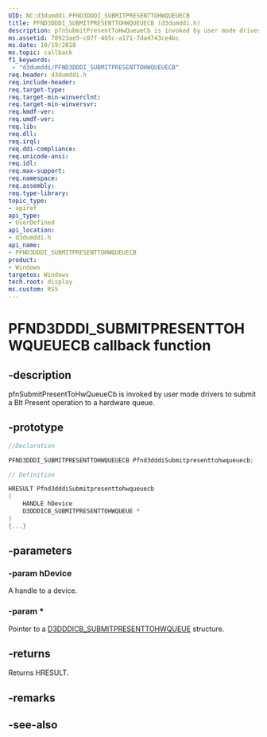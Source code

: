 ```yaml
---
UID: NC:d3dumddi.PFND3DDDI_SUBMITPRESENTTOHWQUEUECB
title: PFND3DDDI_SUBMITPRESENTTOHWQUEUECB (d3dumddi.h)
description: pfnSubmitPresentToHwQueueCb is invoked by user mode drivers to submit a Blt Present operation to a hardware queue.
ms.assetid: 78923ae5-c07f-465c-a171-7da4743ce4bc
ms.date: 10/19/2018
ms.topic: callback
f1_keywords:
 - "d3dumddi/PFND3DDDI_SUBMITPRESENTTOHWQUEUECB"
req.header: d3dumddi.h
req.include-header:
req.target-type:
req.target-min-winverclnt:
req.target-min-winversvr:
req.kmdf-ver:
req.umdf-ver:
req.lib:
req.dll:
req.irql: 
req.ddi-compliance:
req.unicode-ansi:
req.idl:
req.max-support:
req.namespace:
req.assembly:
req.type-library: 
topic_type: 
- apiref
api_type: 
- UserDefined
api_location: 
- d3dumddi.h
api_name: 
- PFND3DDDI_SUBMITPRESENTTOHWQUEUECB
product:
- Windows
targetos: Windows
tech.root: display
ms.custom: RS5
---
```


# PFND3DDDI_SUBMITPRESENTTOHWQUEUECB callback function

## -description

pfnSubmitPresentToHwQueueCb is invoked by user mode drivers to submit a Blt Present operation to a hardware queue.

## -prototype

```cpp
//Declaration

PFND3DDDI_SUBMITPRESENTTOHWQUEUECB Pfnd3dddiSubmitpresenttohwqueuecb; 

// Definition

HRESULT Pfnd3dddiSubmitpresenttohwqueuecb 
(
	HANDLE hDevice
	D3DDDICB_SUBMITPRESENTTOHWQUEUE *
)
{...}

```

## -parameters

### -param hDevice

A handle to a device.

### -param *

Pointer to a [D3DDDICB_SUBMITPRESENTTOHWQUEUE](ns-d3dumddi-_d3dddicb_submitpresenttohwqueue.md) structure.

## -returns

Returns HRESULT.

## -remarks




## -see-also
